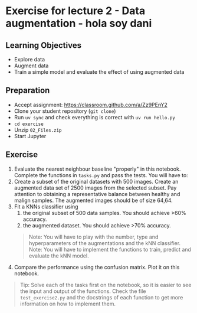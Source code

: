 # Exercise for lecture 2 - Data augmentation - hola soy dani

## Learning Objectives
- Explore data
- Augment data
- Train a simple model and evaluate the effect of using augmented data

## Preparation
- Accept assignment: https://classroom.github.com/a/Zz9PEnY2
- Clone your student repository (```git clone```)
- Run `uv sync` and check everything is correct with `uv run hello.py`
- `cd exercise`
- Unzip ```02_Files.zip```
- Start Jupyter

## Exercise
1. Evaluate the nearest neighbour baseline "properly" in this notebook.
Complete the functions in `tasks.py` and pass the tests. You will have to:
2. Create a subset of the original datasets with 500 images. Create an augmented data set of 2500 images from the selected subset. Pay attention to obtaining a representative balance between healthy and malign samples. The augmented images should be of size 64,64.
3. Fit a KNNs classifier using 
    1. the original subset of 500 data samples. You should achieve >60% accuracy.
    2. the augmented dataset. You should achieve >70% accuracy.
    > Note: You will have to play with the number, type and hyperparameters of the augmentations and the kNN classifier.
    > Note: You will have to implement the functions to train, predict and evaluate the kNN model.
4. Compare the performance using the confusion matrix. Plot it on this notebook.

> Tip: Solve each of the tasks first on the notebook, so it is easier to see the input and output of the functions. Check the file `test_exercise2.py` and the docstrings of each function to get more information on how to implement them.
